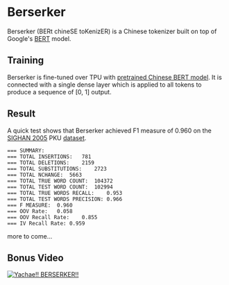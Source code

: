 # Berserker
Berserker (BERt chineSE toKenizER) is a Chinese tokenizer built on top of Google's [BERT](https://github.com/google-research/bert) model.

## Training
Berserker is fine-tuned over TPU with [pretrained Chinese BERT model](https://storage.googleapis.com/bert_models/2018_11_03/chinese_L-12_H-768_A-12.zip). It is connected with a single dense layer which is applied to all tokens to produce a sequence of [0, 1] output.

## Result
A quick test shows that Berserker achieved F1 measure of 0.960 on the [SIGHAN 2005](http://sighan.cs.uchicago.edu/bakeoff2005/) PKU [dataset](http://sighan.cs.uchicago.edu/bakeoff2005/data/icwb2-data.zip).

```
=== SUMMARY:
=== TOTAL INSERTIONS:	781
=== TOTAL DELETIONS:	2159
=== TOTAL SUBSTITUTIONS:	2723
=== TOTAL NCHANGE:	5663
=== TOTAL TRUE WORD COUNT:	104372
=== TOTAL TEST WORD COUNT:	102994
=== TOTAL TRUE WORDS RECALL:	0.953
=== TOTAL TEST WORDS PRECISION:	0.966
=== F MEASURE:	0.960
=== OOV Rate:	0.058
=== OOV Recall Rate:	0.855
=== IV Recall Rate:	0.959
```

more to come...

## Bonus Video
[<img src="https://img.youtube.com/vi/H_xmyvABZnE/maxres1.jpg" alt="Yachae!! BERSERKER!!"/>](https://www.youtube.com/watch?v=H_xmyvABZnE)
